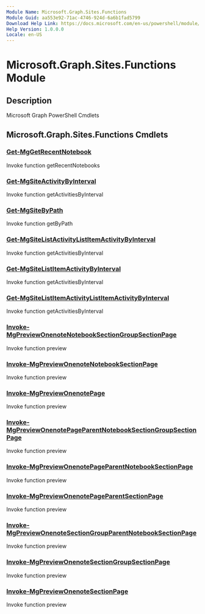 ```yaml
---
Module Name: Microsoft.Graph.Sites.Functions
Module Guid: aa553e92-71ac-4746-924d-6a6b1fad5799
Download Help Link: https://docs.microsoft.com/en-us/powershell/module/microsoft.graph.sites.functions
Help Version: 1.0.0.0
Locale: en-US
---
```


# Microsoft.Graph.Sites.Functions Module
## Description
Microsoft Graph PowerShell Cmdlets

## Microsoft.Graph.Sites.Functions Cmdlets
### [Get-MgGetRecentNotebook](Get-MgGetRecentNotebook.md)
Invoke function getRecentNotebooks

### [Get-MgSiteActivityByInterval](Get-MgSiteActivityByInterval.md)
Invoke function getActivitiesByInterval

### [Get-MgSiteByPath](Get-MgSiteByPath.md)
Invoke function getByPath

### [Get-MgSiteListActivityListItemActivityByInterval](Get-MgSiteListActivityListItemActivityByInterval.md)
Invoke function getActivitiesByInterval

### [Get-MgSiteListItemActivityByInterval](Get-MgSiteListItemActivityByInterval.md)
Invoke function getActivitiesByInterval

### [Get-MgSiteListItemActivityListItemActivityByInterval](Get-MgSiteListItemActivityListItemActivityByInterval.md)
Invoke function getActivitiesByInterval

### [Invoke-MgPreviewOnenoteNotebookSectionGroupSectionPage](Invoke-MgPreviewOnenoteNotebookSectionGroupSectionPage.md)
Invoke function preview

### [Invoke-MgPreviewOnenoteNotebookSectionPage](Invoke-MgPreviewOnenoteNotebookSectionPage.md)
Invoke function preview

### [Invoke-MgPreviewOnenotePage](Invoke-MgPreviewOnenotePage.md)
Invoke function preview

### [Invoke-MgPreviewOnenotePageParentNotebookSectionGroupSectionPage](Invoke-MgPreviewOnenotePageParentNotebookSectionGroupSectionPage.md)
Invoke function preview

### [Invoke-MgPreviewOnenotePageParentNotebookSectionPage](Invoke-MgPreviewOnenotePageParentNotebookSectionPage.md)
Invoke function preview

### [Invoke-MgPreviewOnenotePageParentSectionPage](Invoke-MgPreviewOnenotePageParentSectionPage.md)
Invoke function preview

### [Invoke-MgPreviewOnenoteSectionGroupParentNotebookSectionPage](Invoke-MgPreviewOnenoteSectionGroupParentNotebookSectionPage.md)
Invoke function preview

### [Invoke-MgPreviewOnenoteSectionGroupSectionPage](Invoke-MgPreviewOnenoteSectionGroupSectionPage.md)
Invoke function preview

### [Invoke-MgPreviewOnenoteSectionPage](Invoke-MgPreviewOnenoteSectionPage.md)
Invoke function preview


